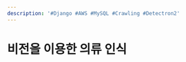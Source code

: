 ```yaml
---
description: '#Django #AWS #MySQL #Crawling #Detectron2'
---
```


# 비전을 이용한 의류 인식

<figure><img src="../../../.gitbook/assets/비전을 이용한 의류 인식_페이지_01.jpg" alt=""><figcaption></figcaption></figure>

<figure><img src="../../../.gitbook/assets/비전을 이용한 의류 인식_페이지_02.jpg" alt=""><figcaption></figcaption></figure>

<figure><img src="../../../.gitbook/assets/비전을 이용한 의류 인식_페이지_03.jpg" alt=""><figcaption></figcaption></figure>

<figure><img src="../../../.gitbook/assets/비전을 이용한 의류 인식_페이지_04.jpg" alt=""><figcaption></figcaption></figure>

<figure><img src="../../../.gitbook/assets/비전을 이용한 의류 인식_페이지_05.jpg" alt=""><figcaption></figcaption></figure>

<figure><img src="../../../.gitbook/assets/비전을 이용한 의류 인식_페이지_06 (1).jpg" alt=""><figcaption></figcaption></figure>

<figure><img src="../../../.gitbook/assets/비전을 이용한 의류 인식_페이지_07.jpg" alt=""><figcaption></figcaption></figure>

<figure><img src="../../../.gitbook/assets/비전을 이용한 의류 인식_페이지_08.jpg" alt=""><figcaption></figcaption></figure>

<figure><img src="../../../.gitbook/assets/비전을 이용한 의류 인식_페이지_09.jpg" alt=""><figcaption></figcaption></figure>

<figure><img src="../../../.gitbook/assets/비전을 이용한 의류 인식_페이지_10 (1).jpg" alt=""><figcaption></figcaption></figure>

<figure><img src="../../../.gitbook/assets/비전을 이용한 의류 인식_페이지_11 (1).jpg" alt=""><figcaption></figcaption></figure>

<figure><img src="../../../.gitbook/assets/비전을 이용한 의류 인식_페이지_12 (1).jpg" alt=""><figcaption></figcaption></figure>

<figure><img src="../../../.gitbook/assets/비전을 이용한 의류 인식_페이지_13.jpg" alt=""><figcaption></figcaption></figure>

<figure><img src="../../../.gitbook/assets/비전을 이용한 의류 인식_페이지_14.jpg" alt=""><figcaption></figcaption></figure>

<figure><img src="../../../.gitbook/assets/비전을 이용한 의류 인식_페이지_15 (1).jpg" alt=""><figcaption></figcaption></figure>

<figure><img src="../../../.gitbook/assets/비전을 이용한 의류 인식_페이지_16 (1).jpg" alt=""><figcaption></figcaption></figure>

<figure><img src="../../../.gitbook/assets/비전을 이용한 의류 인식_페이지_17 (1).jpg" alt=""><figcaption></figcaption></figure>

<figure><img src="../../../.gitbook/assets/비전을 이용한 의류 인식_페이지_18 (1).jpg" alt=""><figcaption></figcaption></figure>

<figure><img src="../../../.gitbook/assets/비전을 이용한 의류 인식_페이지_19 (1).jpg" alt=""><figcaption></figcaption></figure>

<figure><img src="../../../.gitbook/assets/비전을 이용한 의류 인식_페이지_20.jpg" alt=""><figcaption></figcaption></figure>
